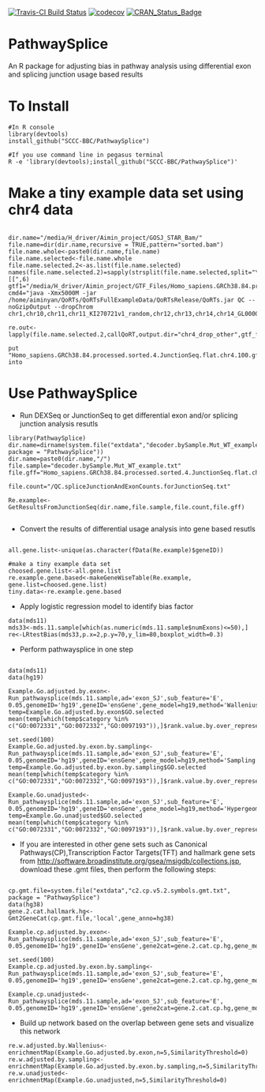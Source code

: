 [![Travis-CI Build Status](https://travis-ci.org/SCCC-BBC/PathwaySplice.svg?branch=master)](https://travis-ci.org/SCCC-BBC/PathwaySplice)
[![codecov](https://codecov.io/github/SCCC-BBC/PathwaySplice/coverage.svg?branch=master)](https://codecov.io/github/SCCC-BBC/PathwaySplice)
[![CRAN_Status_Badge](http://www.r-pkg.org/badges/version/PathwaySplice)](https://cran.r-project.org/package=PathwaySplice)

# PathwaySplice
An R package for adjusting bias in pathway analysis using differential exon and splicing junction usage based results

# To Install

```{r eval=TRUE}
#In R console
library(devtools)
install_github("SCCC-BBC/PathwaySplice")

#If you use command line in pegasus terminal
R -e 'library(devtools);install_github("SCCC-BBC/PathwaySplice")'
```

# Make a tiny example data set using chr4 data
```{r eval=FALSE}

dir.name="/media/H_driver/Aimin_project/GOSJ_STAR_Bam/"
file.name=dir(dir.name,recursive = TRUE,pattern="sorted.bam")
file.name.whole<-paste0(dir.name,file.name)
file.name.selected<-file.name.whole
file.name.selected.2<-as.list(file.name.selected)
names(file.name.selected.2)=sapply(strsplit(file.name.selected,split="\\/"),"[[",6)
gtf1="/media/H_driver/Aimin_project/GTF_Files/Homo_sapiens.GRCh38.84.processed.sorted.2.chr4.only.gtf"
cmd4="java -Xmx5000M -jar /home/aiminyan/QoRTs/QoRTsFullExampleData/QoRTsRelease/QoRTs.jar QC --noGzipOutput --dropChrom chr1,chr10,chr11,chr11_KI270721v1_random,chr12,chr13,chr14,chr14_GL000009v2_random,chr14_GL000194v1_random,chr14_GL000225v1_random,chr14_KI270722v1_random,chr14_KI270723v1_random,chr14_KI270726v1_random,chr15,chr15_KI270727v1_random,chr16,chr16_KI270728v1_random,chr17,chr17_GL000205v2_random,chr17_KI270729v1_random,chr18,chr19,chr1_KI270706v1_random,chr1_KI270707v1_random,chr1_KI270709v1_random,chr1_KI270710v1_random,chr1_KI270711v1_random,chr1_KI270712v1_random,chr1_KI270713v1_random,chr1_KI270714v1_random,chr2,chr20,chr21,chr22,chr22_KI270731v1_random,chr22_KI270732v1_random,chr22_KI270733v1_random,chr22_KI270734v1_random,chr22_KI270735v1_random,chr22_KI270736v1_random,chr22_KI270738v1_random,chr2_KI270716v1_random,chr3,chr3_GL000221v1_random,chr4_GL000008v2_random,chr5,chr6,chr7,chr8,chr9,chr9_KI270718v1_random,chr9_KI270719v1_random,chr9_KI270720v1_random,chrM,chrUn_GL000195v1,chrUn_GL000213v1,chrUn_GL000214v1,chrUn_GL000216v2,chrUn_GL000218v1,chrUn_GL000219v1,chrUn_GL000220v1,chrUn_GL000224v1,chrUn_KI270311v1,chrUn_KI270315v1,chrUn_KI270330v1,chrUn_KI270337v1,chrUn_KI270362v1,chrUn_KI270435v1,chrUn_KI270438v1,chrUn_KI270442v1,chrUn_KI270467v1,chrUn_KI270511v1,chrUn_KI270519v1,chrUn_KI270522v1,chrUn_KI270590v1,chrUn_KI270741v1,chrUn_KI270742v1,chrUn_KI270743v1,chrUn_KI270744v1,chrUn_KI270745v1,chrUn_KI270746v1,chrUn_KI270747v1,chrUn_KI270748v1,chrUn_KI270750v1,chrUn_KI270751v1,chrUn_KI270754v1,chrX,chrY"

re.out<-lapply(file.name.selected.2,callQoRT,output.dir="chr4_drop_other",gtf_file=gtf1,runing_cmd=cmd4)

put "Homo_sapiens.GRCh38.84.processed.sorted.4.JunctionSeq.flat.chr4.100.gff" into 

```


# Use PathwaySplice

+ Run DEXSeq or JunctionSeq to get differential exon and/or splicing junction analysis resutls 

```{r eval=FALSE}
library(PathwaySplice)
dir.name=dirname(system.file("extdata","decoder.bySample.Mut_WT_example.txt", package = "PathwaySplice"))
dir.name=paste0(dir.name,"/")
file.sample="decoder.bySample.Mut_WT_example.txt"
file.gff="Homo_sapiens.GRCh38.84.processed.sorted.4.JunctionSeq.flat.chr4.100.gff"

file.count="/QC.spliceJunctionAndExonCounts.forJunctionSeq.txt"

Re.example<-GetResultsFromJunctionSeq(dir.name,file.sample,file.count,file.gff)
 
```

+ Convert the results of differential usage analysis into gene based resutls

```{r eval=FALSE}

all.gene.list<-unique(as.character(fData(Re.example)$geneID))
 
#make a tiny example data set
choosed.gene.list<-all.gene.list
re.example.gene.based<-makeGeneWiseTable(Re.example,
gene.list=choosed.gene.list)
tiny.data<-re.example.gene.based

```
+ Apply logistic regression model to identify bias factor
```{r eval=TRUE}
data(mds11)
mds33<-mds.11.sample[which(as.numeric(mds.11.sample$numExons)<=50),]
re<-LRtestBias(mds33,p.x=2,p.y=70,y_lim=80,boxplot_width=0.3)
```

+ Perform pathwaysplice in one step
```{r eval=TRUE}

data(mds11)
data(hg19)

Example.Go.adjusted.by.exon<-Run_pathwaysplice(mds.11.sample,ad='exon_SJ',sub_feature='E',
0.05,genomeID='hg19',geneID='ensGene',gene_model=hg19,method='Wallenius')
temp=Example.Go.adjusted.by.exon$GO.selected
mean(temp[which(temp$category %in% c("GO:0072331","GO:0072332","GO:0097193")),]$rank.value.by.over_represented_pvalue)

set.seed(100)
Example.Go.adjusted.by.exon.by.sampling<-Run_pathwaysplice(mds.11.sample,ad='exon_SJ',sub_feature='E',
0.05,genomeID='hg19',geneID='ensGene',gene_model=hg19,method='Sampling')
temp=Example.Go.adjusted.by.exon.by.sampling$GO.selected
mean(temp[which(temp$category %in% c("GO:0072331","GO:0072332","GO:0097193")),]$rank.value.by.over_represented_pvalue)

Example.Go.unadjusted<-Run_pathwaysplice(mds.11.sample,ad='exon_SJ',sub_feature='E',
0.05,genomeID='hg19',geneID='ensGene',gene_model=hg19,method='Hypergeometric')
temp=Example.Go.unadjusted$GO.selected
mean(temp[which(temp$category %in% c("GO:0072331","GO:0072332","GO:0097193")),]$rank.value.by.over_represented_pvalue)

```

+ If you are interested in other gene sets such as Canonical Pathways(CP),Transcription Factor Targets(TFT) and hallmark gene sets from http://software.broadinstitute.org/gsea/msigdb/collections.jsp, download these .gmt files, then perform the following steps:
```{r eval=TRUE}

cp.gmt.file=system.file("extdata","c2.cp.v5.2.symbols.gmt.txt", package = "PathwaySplice")
data(hg38)
gene.2.cat.hallmark.hg<-Gmt2GeneCat(cp.gmt.file,'local',gene_anno=hg38)

Example.cp.adjusted.by.exon<-Run_pathwaysplice(mds.11.sample,ad='exon_SJ',sub_feature='E',
0.05,genomeID='hg19',geneID='ensGene',gene2cat=gene.2.cat.cp.hg,gene_model=hg19,method='Wallenius')

set.seed(100)
Example.cp.adjusted.by.exon.by.sampling<-Run_pathwaysplice(mds.11.sample,ad='exon_SJ',sub_feature='E',
0.05,genomeID='hg19',geneID='ensGene',gene2cat=gene.2.cat.cp.hg,gene_model=hg19,method='Sampling')

Example.cp.unadjusted<-Run_pathwaysplice(mds.11.sample,ad='exon_SJ',sub_feature='E',
0.05,genomeID='hg19',geneID='ensGene',gene2cat=gene.2.cat.cp.hg,gene_model=hg19,method='Hypergeometric')

```

+ Build up network based on the overlap between gene sets and visualize this network

```{r eval=TRUE}
re.w.adjusted.by.Wallenius<-enrichmentMap(Example.Go.adjusted.by.exon,n=5,SimilarityThreshold=0)
re.w.adjusted.by.sampling<-enrichmentMap(Example.Go.adjusted.by.exon.by.sampling,n=5,SimilarityThreshold=0)
re.w.unadjusted<-enrichmentMap(Example.Go.unadjusted,n=5,SimilarityThreshold=0)
```

